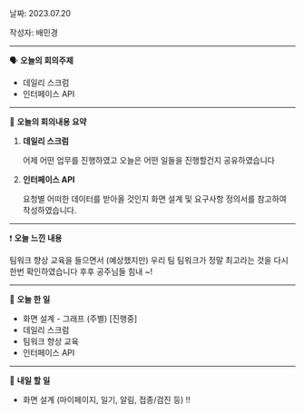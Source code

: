 날짜: 2023.07.20

작성자: 배민경

---

<aside>

🗣 **오늘의 회의주제**

</aside>

- 데일리 스크럼
- 인터페이스 API

---

<aside>

🎢 **오늘의 회의내용 요약**

</aside>

1. **데일리 스크럼** 
    
    어제 어떤 업무를 진행하였고 오늘은 어떤 일들을 진행할건지 공유하였습니다
    
2. **인터페이스 API**
    
    요청별 어떠한 데이터를 받아올 것인지 화면 설계 및 요구사항 정의서를 참고하여 작성하였습니다.
    

---

<aside>

❗ **오늘 느낀 내용**

</aside>

팀워크 향상 교육을 들으면서 (예상했지만) 우리 팀 팀워크가 정말 최고라는 것을 다시한번 확인하였습니다 후후 공주님들 힘내 ~!

---

<aside>

🎵 **오늘 한 일**

</aside>

- 화면 설계 - 그래프 (주별) [진행중]
- 데일리 스크럼
- 팀워크 향상 교육
- 인터페이스 API

---

<aside>

🥊 **내일 할 일**

</aside>

- 화면 설계 (마이페이지, 일기, 알림, 접종/검진 등) !!